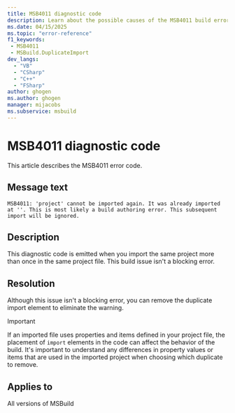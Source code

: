 ```yaml
---
title: MSB4011 diagnostic code
description: Learn about the possible causes of the MSB4011 build error and get troubleshooting tips.
ms.date: 04/15/2025
ms.topic: "error-reference"
f1_keywords:
 - MSB4011
 - MSBuild.DuplicateImport
dev_langs:
  - "VB"
  - "CSharp"
  - "C++"
  - "FSharp"
author: ghogen
ms.author: ghogen
manager: mijacobs
ms.subservice: msbuild
---
```

# MSB4011 diagnostic code

<!-- :::ErrorDefinitionDescription::: -->
<!-- :::editable-content name="introDescription"::: -->
This article describes the MSB4011 error code.
<!-- :::editable-content-end::: -->

## Message text

`MSB4011: 'project' cannot be imported again. It was already imported at ''. This is most likely a build authoring error. This subsequent import will be ignored.`

<!-- :::editable-content name="postOutputDescription"::: -->
## Description

This diagnostic code is emitted when you import the same project more than once in the same project file. This build issue isn't a blocking error.

## Resolution

Although this issue isn't a blocking error, you can remove the duplicate import element to eliminate the warning.

> [!IMPORTANT]
> If an imported file uses properties and items defined in your project file, the placement of `import` elements in the code can affect the behavior of the build. It's important to understand any differences in property values or items that are used in the imported project when choosing which duplicate to remove.
<!-- :::editable-content-end::: -->
<!-- :::ErrorDefinitionDescription-end::: -->

## Applies to

All versions of MSBuild